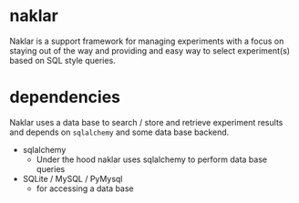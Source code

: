 naklar
======

Naklar is a support framework for managing experiments with a focus on staying out of the way and providing and easy way to select experiment(s) based on SQL style queries.


dependencies
============
Naklar uses a data base to search / store and retrieve experiment results and depends on `sqlalchemy` and some data base backend.
- sqlalchemy
  - Under the hood naklar uses sqlalchemy to perform data base queries
- SQLite / MySQL / PyMysql
  - for accessing a data base 
